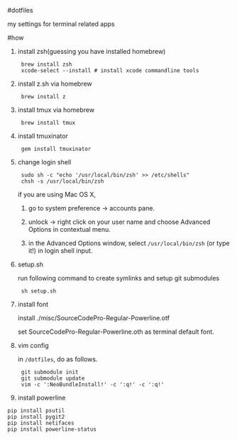 #dotfiles

my settings for terminal related apps

#how

1. install zsh(guessing you have installed homebrew)

        brew install zsh
        xcode-select --install # install xcode commandline tools

2. install z.sh via homebrew

        brew install z

3. install tmux via homebrew

        brew install tmux

4. install tmuxinator

        gem install tmuxinator

5. change login shell

        sudo sh -c "echo '/usr/local/bin/zsh' >> /etc/shells"
        chsh -s /usr/local/bin/zsh

    if you are using Mac OS X,

    1. go to system preference -> accounts pane.

    2. unlock -> right click on your user name and choose Advanced Options in contextual menu.

    3. in the Advanced Options window, select `/usr/local/bin/zsh` (or type it!) in login shell input.

6. setup.sh

    run following command to create symlinks and setup git submodules

        sh setup.sh

7. install font

    install ./misc/SourceCodePro-Regular-Powerline.otf

    set SourceCodePro-Regular-Powerline.oth as terminal default font.

8. vim config

    in `/dotfiles`, do as follows.

        git submodule init
        git submodule update
        vim -c ':NeoBundleInstall!' -c ':q!' -c ':q!'

9. install powerline

```
pip install psutil
pip install pygit2
pip install netifaces
pip install powerline-status
```
